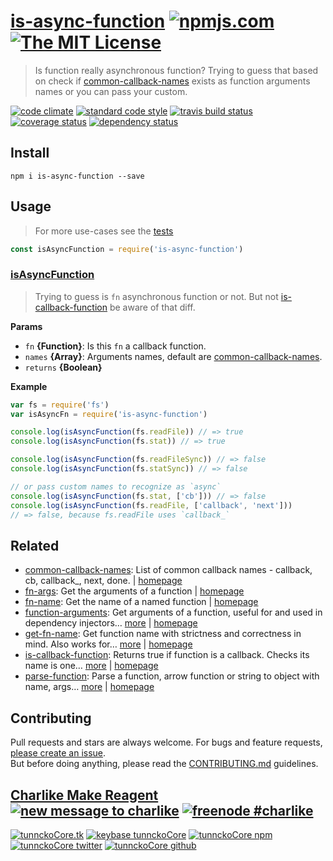 # [is-async-function][author-www-url] [![npmjs.com][npmjs-img]][npmjs-url] [![The MIT License][license-img]][license-url] 

> Is function really asynchronous function? Trying to guess that based on check if [common-callback-names][] exists as function arguments names or you can pass your custom.

[![code climate][codeclimate-img]][codeclimate-url] [![standard code style][standard-img]][standard-url] [![travis build status][travis-img]][travis-url] [![coverage status][coveralls-img]][coveralls-url] [![dependency status][david-img]][david-url]

## Install
```
npm i is-async-function --save
```

## Usage
> For more use-cases see the [tests](./test.js)

```js
const isAsyncFunction = require('is-async-function')
```

### [isAsyncFunction](index.js#L40)
> Trying to guess is `fn` asynchronous function or not. But not [is-callback-function][] be aware of that diff.

**Params**

* `fn` **{Function}**: Is this `fn` a callback function.    
* `names` **{Array}**: Arguments names, default are [common-callback-names][].    
* `returns` **{Boolean}**  

**Example**

```js
var fs = require('fs')
var isAsyncFn = require('is-async-function')

console.log(isAsyncFunction(fs.readFile)) // => true
console.log(isAsyncFunction(fs.stat)) // => true

console.log(isAsyncFunction(fs.readFileSync)) // => false
console.log(isAsyncFunction(fs.statSync)) // => false

// or pass custom names to recognize as `async`
console.log(isAsyncFunction(fs.stat, ['cb'])) // => false
console.log(isAsyncFunction(fs.readFile, ['callback', 'next']))
// => false, because fs.readFile uses `callback_`
```

## Related
- [common-callback-names](https://www.npmjs.com/package/common-callback-names): List of common callback names - callback, cb, callback_, next, done. | [homepage](https://github.com/tunnckocore/common-callback-names#readme "List of common callback names - callback, cb, callback_, next, done.")
- [fn-args](https://www.npmjs.com/package/fn-args): Get the arguments of a function | [homepage](https://github.com/sindresorhus/fn-args "Get the arguments of a function")
- [fn-name](https://www.npmjs.com/package/fn-name): Get the name of a named function | [homepage](https://github.com/sindresorhus/fn-name "Get the name of a named function")
- [function-arguments](https://www.npmjs.com/package/function-arguments): Get arguments of a function, useful for and used in dependency injectors… [more](https://github.com/tunnckocore/function-arguments#readme) | [homepage](https://github.com/tunnckocore/function-arguments#readme "Get arguments of a function, useful for and used in dependency injectors. Works for regular functions, generator functions and arrow functions.")
- [get-fn-name](https://www.npmjs.com/package/get-fn-name): Get function name with strictness and correctness in mind. Also works for… [more](https://github.com/tunnckocore/get-fn-name#readme) | [homepage](https://github.com/tunnckocore/get-fn-name#readme "Get function name with strictness and correctness in mind. Also works for arrow functions and getting correct name of bounded functions. Powered by [fn-name][].")
- [is-callback-function](https://www.npmjs.com/package/is-callback-function): Returns true if function is a callback. Checks its name is one… [more](https://github.com/tunnckocore/is-callback-function#readme) | [homepage](https://github.com/tunnckocore/is-callback-function#readme "Returns true if function is a callback. Checks its name is one of [common-callback-names][] - callback, cb, cb_, callback_, next, done, they can be customized, these are default.")
- [parse-function](https://www.npmjs.com/package/parse-function): Parse a function, arrow function or string to object with name, args… [more](https://github.com/tunnckocore/parse-function#readme) | [homepage](https://github.com/tunnckocore/parse-function#readme "Parse a function, arrow function or string to object with name, args, params and body properties.")

## Contributing
Pull requests and stars are always welcome. For bugs and feature requests, [please create an issue](https://github.com/tunnckoCore/is-async-function/issues/new).  
But before doing anything, please read the [CONTRIBUTING.md](./CONTRIBUTING.md) guidelines.

## [Charlike Make Reagent](http://j.mp/1stW47C) [![new message to charlike][new-message-img]][new-message-url] [![freenode #charlike][freenode-img]][freenode-url]

[![tunnckoCore.tk][author-www-img]][author-www-url] [![keybase tunnckoCore][keybase-img]][keybase-url] [![tunnckoCore npm][author-npm-img]][author-npm-url] [![tunnckoCore twitter][author-twitter-img]][author-twitter-url] [![tunnckoCore github][author-github-img]][author-github-url]

[common-callback-names]: https://github.com/tunnckocore/common-callback-names
[function-arguments]: https://github.com/tunnckocore/function-arguments
[is-callback-function]: https://github.com/tunnckocore/is-callback-function

[npmjs-url]: https://www.npmjs.com/package/is-async-function
[npmjs-img]: https://img.shields.io/npm/v/is-async-function.svg?label=is-async-function

[license-url]: https://github.com/tunnckoCore/is-async-function/blob/master/LICENSE
[license-img]: https://img.shields.io/badge/license-MIT-blue.svg

[codeclimate-url]: https://codeclimate.com/github/tunnckoCore/is-async-function
[codeclimate-img]: https://img.shields.io/codeclimate/github/tunnckoCore/is-async-function.svg

[travis-url]: https://travis-ci.org/tunnckoCore/is-async-function
[travis-img]: https://img.shields.io/travis/tunnckoCore/is-async-function/master.svg

[coveralls-url]: https://coveralls.io/r/tunnckoCore/is-async-function
[coveralls-img]: https://img.shields.io/coveralls/tunnckoCore/is-async-function.svg

[david-url]: https://david-dm.org/tunnckoCore/is-async-function
[david-img]: https://img.shields.io/david/tunnckoCore/is-async-function.svg

[standard-url]: https://github.com/feross/standard
[standard-img]: https://img.shields.io/badge/code%20style-standard-brightgreen.svg

[author-www-url]: http://www.tunnckocore.tk
[author-www-img]: https://img.shields.io/badge/www-tunnckocore.tk-fe7d37.svg

[keybase-url]: https://keybase.io/tunnckocore
[keybase-img]: https://img.shields.io/badge/keybase-tunnckocore-8a7967.svg

[author-npm-url]: https://www.npmjs.com/~tunnckocore
[author-npm-img]: https://img.shields.io/badge/npm-~tunnckocore-cb3837.svg

[author-twitter-url]: https://twitter.com/tunnckoCore
[author-twitter-img]: https://img.shields.io/badge/twitter-@tunnckoCore-55acee.svg

[author-github-url]: https://github.com/tunnckoCore
[author-github-img]: https://img.shields.io/badge/github-@tunnckoCore-4183c4.svg

[freenode-url]: http://webchat.freenode.net/?channels=charlike
[freenode-img]: https://img.shields.io/badge/freenode-%23charlike-5654a4.svg

[new-message-url]: https://github.com/tunnckoCore/ama
[new-message-img]: https://img.shields.io/badge/ask%20me-anything-green.svg

[fn-name]: https://github.com/sindresorhus/fn-name